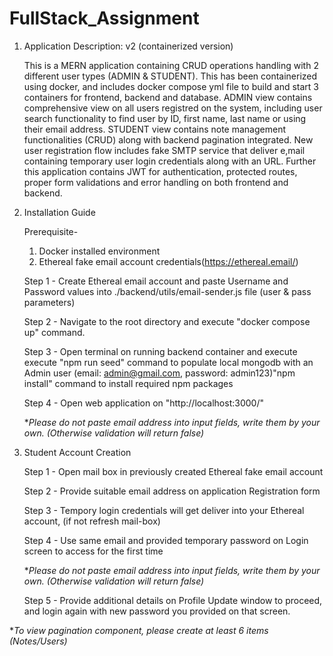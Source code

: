 # FullStack_Assignment

1. Application Description: v2 (containerized version)

   This is a MERN application containing CRUD operations handling with 2 different user types (ADMIN & STUDENT). This has been containerized using docker, and includes docker compose yml file to build and start 3 containers for frontend, backend and database.
   ADMIN view contains comprehensive view on all users registred on the system, including user search functionality to find user by ID, first name, last name or using their email address.
   STUDENT view contains note management functionalities (CRUD) along with backend pagination integrated.
   New user registration flow includes fake SMTP service that deliver e,mail containing temporary user login credentials along with an URL.
   Further this application contains JWT for authentication, protected routes, proper form validations and error handling on both frontend and backend.

2. Installation Guide

   Prerequisite-

   1. Docker installed environment
   2. Ethereal fake email account credentials(https://ethereal.email/)

   Step 1 - Create Ethereal email account and paste Username and Password values into ./backend/utils/email-sender.js file (user & pass parameters)

   Step 2 - Navigate to the root directory and execute "docker compose up" command.

   Step 3 - Open terminal on running backend container and execute execute "npm run seed" command to populate local mongodb with an Admin user (email: admin@gmail.com, password: admin123)"npm install" command to install required npm packages

   Step 4 - Open web application on "http://localhost:3000/"

   \*_Please do not paste email address into input fields, write them by your own. (Otherwise validation will return false)_

3. Student Account Creation

   Step 1 - Open mail box in previously created Ethereal fake email account

   Step 2 - Provide suitable email address on application Registration form

   Step 3 - Tempory login credentials will get deliver into your Ethereal account, (if not refresh mail-box)

   Step 4 - Use same email and provided temporary password on Login screen to access for the first time

   \*_Please do not paste email address into input fields, write them by your own. (Otherwise validation will return false)_

   Step 5 - Provide additional details on Profile Update window to proceed, and login again with new password you provided on that screen.

\*_To view pagination component, please create at least 6 items (Notes/Users)_
